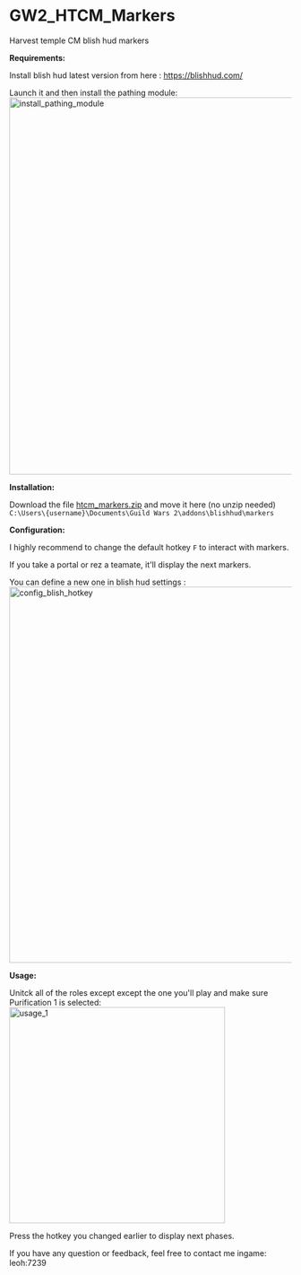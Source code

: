 # GW2_HTCM_Markers
Harvest temple CM blish hud markers

__Requirements:__

Install blish hud latest version from here : https://blishhud.com/

Launch it and then install the pathing module:
<img width="672" alt="install_pathing_module" src="https://user-images.githubusercontent.com/1726316/183986364-591ce8e7-ad65-489d-8614-80c26d68f9cc.png">


__Installation:__

Download the file [htcm_markers.zip](https://github.com/leobouilloux/GW2_HTCM_Markers/raw/main/htcm_markers.zip) and move it here (no unzip needed) `C:\Users\{username}\Documents\Guild Wars 2\addons\blishhud\markers`


__Configuration:__

I highly recommend to change the default hotkey `F` to interact with markers.

If you take a portal or rez a teamate, it'll display the next markers.

You can define a new one in blish hud settings :
<img width="670" alt="config_blish_hotkey" src="https://user-images.githubusercontent.com/1726316/183986507-2c070276-c41c-4556-b71e-a7de7c5d28ec.png">


__Usage:__

Unitck all of the roles except except the one you'll play and make sure Purification 1 is selected:
<img width="385" alt="usage_1" src="https://user-images.githubusercontent.com/1726316/183987724-445494d7-8619-48a7-9d73-64d4cb47e3c5.png">

Press the hotkey you changed earlier to display next phases.


If you have any question or feedback, feel free to contact me ingame: leoh:7239
